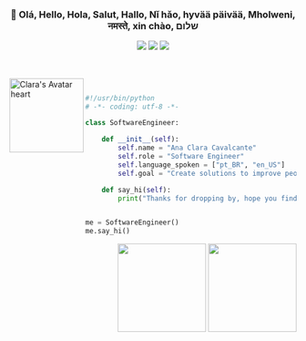 <h3 align="center">👋 Olá, Hello, Hola, Salut, Hallo, Nǐ hǎo, hyvää päivää, Mholweni, नमस्ते, xin chào, שלום</h3>

<!-- Simple url header 
<p align="center">
  <!-- <a href="">Website</a> •  
  <a href="https://www.linkedin.com/in/anaclaracavalcante/">LinkedIn</a> •
  <a href="https://twitter.com/lauragift_">Twitter</a> •
  <a href="https://www.twitch.tv/meetclara">Twitch</a>
</p> -->

<!-- Url header with images -->
<p align="center"> 
  <!-- <a href="https://instagram.com/" target="_blank"><img src="https://img.shields.io/badge/-Instagram-%23E4405F?style=for-the-badge&logo=instagram&logoColor=white" target="_blank"></a> -->
 	<a href="https://www.twitch.tv/meetclara" target="_blank"><img src="https://img.shields.io/badge/Twitch-9146FF?style=for-the-badge&logo=twitch&logoColor=white" target="_blank"></a>
  <a href="https://twitter.com/anacavalc2" target="_blank"><img src="https://img.shields.io/badge/Twitter-1DA1F2?style=for-the-badge&logo=twitter&logoColor=white" target="_blank"></a>
  <a href="https://www.linkedin.com/in/anaclaracavalcante/" target="_blank"><img src="https://img.shields.io/badge/-LinkedIn-%230077B5?style=for-the-badge&logo=linkedin&logoColor=white" target="_blank"></a>
</div>

##

<div style="display: inline_block"><br>
  <img align="left" alt="Clara's Avatar heart" height="130" src="https://media.discordapp.net/attachments/423702191061205004/883979329674022952/avatar4.gif">
</div>

```python

#!/usr/bin/python
# -*- coding: utf-8 -*-

class SoftwareEngineer:

    def __init__(self):
        self.name = "Ana Clara Cavalcante"
        self.role = "Software Engineer"
        self.language_spoken = ["pt_BR", "en_US"]
        self.goal = "Create solutions to improve people's life"

    def say_hi(self):
        print("Thanks for dropping by, hope you find some of my work interesting.")


me = SoftwareEngineer()
me.say_hi()
```

<!--
<div style="display: block" align="left" style="margin: 0; padding: 0;"><br>
  <p> Languages <br> and Tools: </p>
  <img align="center" alt="Python Logo" height="30" width="40" src="https://raw.githubusercontent.com/devicons/devicon/master/icons/python/python-original.svg">
  <img align="center" alt="Java Logo" height="30" width="40" src="https://raw.githubusercontent.com/devicons/devicon/master/icons/java/java-original.svg">
  <br>
  <br>
  <img align="center" alt="MySQL Logo" height="30" width="40" src="https://raw.githubusercontent.com/devicons/devicon/master/icons/mysql/mysql-original.svg">
  <img align="center" alt="Linux Logo" height="30" width="40" src="https://raw.githubusercontent.com/devicons/devicon/master/icons/linux/linux-original.svg">
  <br>
  <br>
  <img align="center" alt="HTML Image" height="30" width="40" src="https://raw.githubusercontent.com/devicons/devicon/master/icons/html5/html5-original.svg">
  <img align="center" alt="CSS Image" height="30" width="40" src="https://raw.githubusercontent.com/devicons/devicon/master/icons/css3/css3-original.svg">
</div>
-->


<div align="right">
    <img height="155em" src="https://github-readme-stats.vercel.app/api?username=claracavalcante&show_icons=true&theme=dracula&include_all_commits=true&count_private=true"/>
    <img height="155em" src="https://github-readme-stats.vercel.app/api/top-langs/?username=claracavalcante&layout=compact&langs_count=5&theme=dracula"/>
</div>

##


<!--
<div align="right"> 

  ![Snake animation](https://github.com/rafaballerini/rafaballerini/blob/output/github-contribution-grid-snake.svg)
  
</div>
-->


<!--

![visitors](https://visitor-badge.laobi.icu/badge?page_id=claracavalcante.visitor-badge)


speech_balloon   Ask me about anything here! I am happy to help.
-> then create an issue in this repo and link to it




**claracavalcante/claracavalcante** is a ✨ _special_ ✨ repository because its `README.md` (this file) appears on your GitHub profile.

Here are some ideas to get you started:

- 🔭 I’m currently working on ...
- 🌱 I’m currently learning ...
- 👯 I’m looking to collaborate on ...
- 🤔 I’m looking for help with ...
- 💬 Ask me about ...
- 📫 How to reach me: ...
- 😄 Pronouns: ...
- ⚡ Fun fact: ...




Languages and tools:
![Java](https://img.shields.io/badge/-Java-black?logo=java&style=social)&nbsp;&nbsp;
![Spring](https://img.shields.io/badge/-Spring%20Framework-black?logo=spring&style=social)&nbsp;&nbsp;
![JavaScript](https://img.shields.io/badge/-JavaScript-black?logo=javascript&style=social)&nbsp;&nbsp;
![Python](https://img.shields.io/badge/-Python-black?logo=Python&style=social)&nbsp;&nbsp;
![C](https://img.shields.io/badge/-C-black?logo=c&style=social)&nbsp;&nbsp;
![Android](https://img.shields.io/badge/-Android-black?logo=android&style=social)&nbsp;&nbsp;
![HTML5](https://img.shields.io/badge/-HTML5-black?logo=html5&style=social)&nbsp;&nbsp;
![CSS3](https://img.shields.io/badge/-CSS3-black?logo=css3&style=social)&nbsp;&nbsp;
![jQuery](https://img.shields.io/badge/-jQuery-black?logo=jquery&style=social)&nbsp;&nbsp;
![Bootstrap](https://img.shields.io/badge/-Bootstrap-black?logo=bootstrap&style=social)&nbsp;&nbsp;
![MySQL](https://img.shields.io/badge/-MySQL-black?logo=mysql&style=social)&nbsp;&nbsp;
![Git](https://img.shields.io/badge/-Git-black?logo=git&style=social)&nbsp;&nbsp;
![GitHub](https://img.shields.io/badge/-GitHub-black?logo=github&style=social)&nbsp;&nbsp;
![LATEX](https://img.shields.io/badge/-LATEX-black?logo=latex&style=social)&nbsp;&nbsp;


Streak stats:
<img width="49%" src="https://github-readme-streak-stats.herokuapp.com/?user=claracavalcante&theme=dracula" />


Languages and tools:
<div style="display: inline_block"><br>
  <img align="center" alt="Python Logo" height="30" width="40" src="https://raw.githubusercontent.com/devicons/devicon/master/icons/python/python-original.svg">
  <img align="center" alt="Java Logo" height="30" width="40" src="https://raw.githubusercontent.com/devicons/devicon/master/icons/java/java-original.svg">
  <img align="center" alt="MySQL Logo" height="30" width="40" src="https://raw.githubusercontent.com/devicons/devicon/master/icons/mysql/mysql-original.svg">
  <img align="center" alt="Linux Logo" height="30" width="40" src="https://raw.githubusercontent.com/devicons/devicon/master/icons/linux/linux-original.svg">
  <img align="center" alt="HTML Image" height="30" width="40" src="https://raw.githubusercontent.com/devicons/devicon/master/icons/html5/html5-original.svg">
  <img align="center" alt="CSS Image" height="30" width="40" src="https://raw.githubusercontent.com/devicons/devicon/master/icons/css3/css3-original.svg">
</div>

-->
